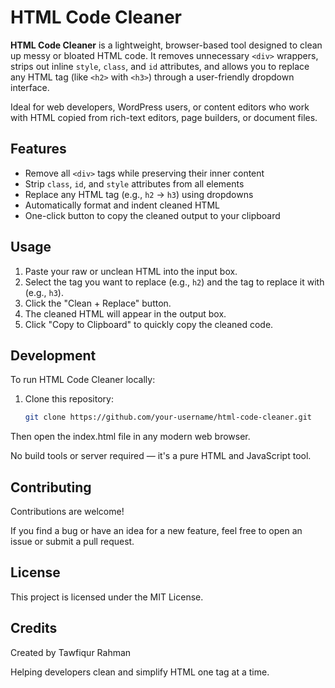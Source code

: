 # HTML Code Cleaner

**HTML Code Cleaner** is a lightweight, browser-based tool designed to clean up messy or bloated HTML code. It removes unnecessary `<div>` wrappers, strips out inline `style`, `class`, and `id` attributes, and allows you to replace any HTML tag (like `<h2>` with `<h3>`) through a user-friendly dropdown interface.

Ideal for web developers, WordPress users, or content editors who work with HTML copied from rich-text editors, page builders, or document files.

## Features

- Remove all `<div>` tags while preserving their inner content
- Strip `class`, `id`, and `style` attributes from all elements
- Replace any HTML tag (e.g., `h2` → `h3`) using dropdowns
- Automatically format and indent cleaned HTML
- One-click button to copy the cleaned output to your clipboard

## Usage

1. Paste your raw or unclean HTML into the input box.
2. Select the tag you want to replace (e.g., `h2`) and the tag to replace it with (e.g., `h3`).
3. Click the "Clean + Replace" button.
4. The cleaned HTML will appear in the output box.
5. Click "Copy to Clipboard" to quickly copy the cleaned code.

## Development

To run HTML Code Cleaner locally:

1. Clone this repository:
   ```bash
   git clone https://github.com/your-username/html-code-cleaner.git

Then open the index.html file in any modern web browser.

No build tools or server required — it's a pure HTML and JavaScript tool.

## Contributing
Contributions are welcome!

If you find a bug or have an idea for a new feature, feel free to open an issue or submit a pull request.

## License
This project is licensed under the MIT License.

## Credits
Created by Tawfiqur Rahman

Helping developers clean and simplify HTML one tag at a time.
